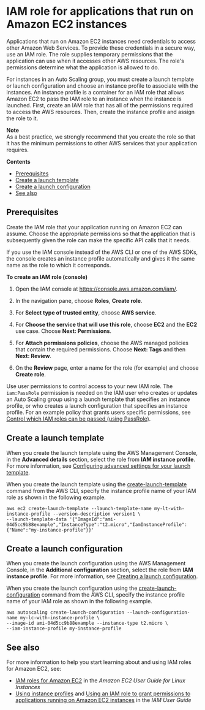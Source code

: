 # IAM role for applications that run on Amazon EC2 instances<a name="us-iam-role"></a>

Applications that run on Amazon EC2 instances need credentials to access other Amazon Web Services\. To provide these credentials in a secure way, use an IAM role\. The role supplies temporary permissions that the application can use when it accesses other AWS resources\. The role's permissions determine what the application is allowed to do\.

For instances in an Auto Scaling group, you must create a launch template or launch configuration and choose an instance profile to associate with the instances\. An instance profile is a container for an IAM role that allows Amazon EC2 to pass the IAM role to an instance when the instance is launched\. First, create an IAM role that has all of the permissions required to access the AWS resources\. Then, create the instance profile and assign the role to it\.

**Note**  
As a best practice, we strongly recommend that you create the role so that it has the minimum permissions to other AWS services that your application requires\. 

**Contents**
+ [Prerequisites](#us-iam-role-prereq)
+ [Create a launch template](#us-iam-role-create-lt)
+ [Create a launch configuration](#us-iam-role-create-launch)
+ [See also](#iam-role-see-also)

## Prerequisites<a name="us-iam-role-prereq"></a>

Create the IAM role that your application running on Amazon EC2 can assume\. Choose the appropriate permissions so that the application that is subsequently given the role can make the specific API calls that it needs\. 

If you use the IAM console instead of the AWS CLI or one of the AWS SDKs, the console creates an instance profile automatically and gives it the same name as the role to which it corresponds\. <a name="create-iam-role-console"></a>

**To create an IAM role \(console\)**

1. Open the IAM console at [https://console\.aws\.amazon\.com/iam/](https://console.aws.amazon.com/iam/)\.

1. In the navigation pane, choose **Roles**, **Create role**\.

1. For **Select type of trusted entity**, choose **AWS service**\. 

1. For **Choose the service that will use this role**, choose **EC2** and the **EC2** use case\. Choose **Next: Permissions**\. 

1. For **Attach permissions policies**, choose the AWS managed policies that contain the required permissions\. Choose **Next: Tags** and then **Next: Review**\.

1. On the **Review** page, enter a name for the role \(for example\) and choose **Create role**\. 

Use user permissions to control access to your new IAM role\. The `iam:PassRole` permission is needed on the IAM user who creates or updates an Auto Scaling group using a launch template that specifies an instance profile, or who creates a launch configuration that specifies an instance profile\. For an example policy that grants users specific permissions, see [Control which IAM roles can be passed \(using PassRole\)](security_iam_id-based-policy-examples.md#policy-example-pass-IAM-role)\.

## Create a launch template<a name="us-iam-role-create-lt"></a>

When you create the launch template using the AWS Management Console, in the **Advanced details** section, select the role from **IAM instance profile**\. For more information, see [Configuring advanced settings for your launch template](create-launch-template.md#advanced-settings-for-your-launch-template)\.

When you create the launch template using the [create\-launch\-template](https://docs.aws.amazon.com/cli/latest/reference/ec2/create-launch-template.html) command from the AWS CLI, specify the instance profile name of your IAM role as shown in the following example\.

```
aws ec2 create-launch-template --launch-template-name my-lt-with-instance-profile --version-description version1 \
--launch-template-data '{"ImageId":"ami-04d5cc9b88example","InstanceType":"t2.micro","IamInstanceProfile":{"Name":"my-instance-profile"}}'
```

## Create a launch configuration<a name="us-iam-role-create-launch"></a>

When you create the launch configuration using the AWS Management Console, in the **Additional configuration** section, select the role from **IAM instance profile**\. For more information, see [Creating a launch configuration](create-launch-config.md)\.

When you create the launch configuration using the [create\-launch\-configuration](https://docs.aws.amazon.com/cli/latest/reference/autoscaling/create-launch-configuration.html) command from the AWS CLI, specify the instance profile name of your IAM role as shown in the following example\.

```
aws autoscaling create-launch-configuration --launch-configuration-name my-lc-with-instance-profile \
--image-id ami-04d5cc9b88example --instance-type t2.micro \
--iam-instance-profile my-instance-profile
```

## See also<a name="iam-role-see-also"></a>

For more information to help you start learning about and using IAM roles for Amazon EC2, see: 
+ [IAM roles for Amazon EC2](https://docs.aws.amazon.com/AWSEC2/latest/UserGuide/iam-roles-for-amazon-ec2.html) in the *Amazon EC2 User Guide for Linux Instances*
+ [Using instance profiles](https://docs.aws.amazon.com/IAM/latest/UserGuide/id_roles_use_switch-role-ec2_instance-profiles.html) and [Using an IAM role to grant permissions to applications running on Amazon EC2 instances](https://docs.aws.amazon.com/IAM/latest/UserGuide/id_roles_use_switch-role-ec2.html) in the *IAM User Guide*